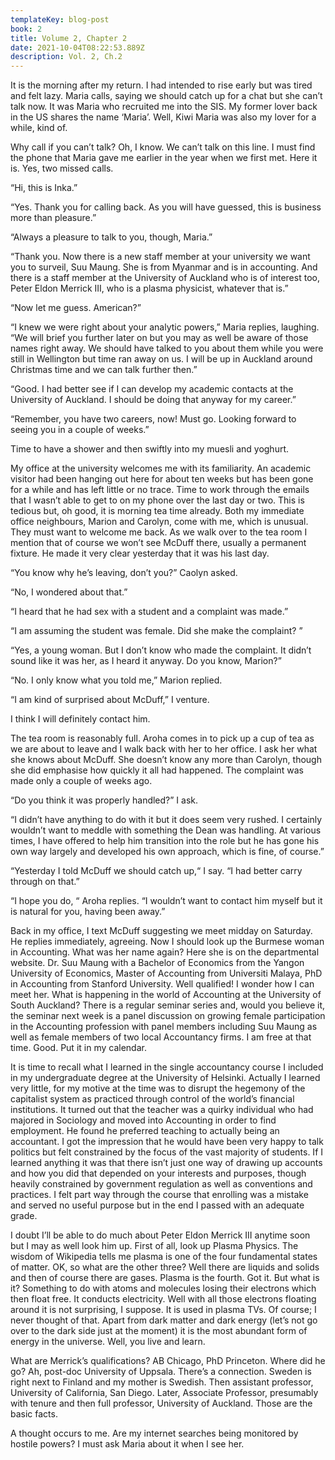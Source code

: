 ```yaml
---
templateKey: blog-post
book: 2
title: Volume 2, Chapter 2
date: 2021-10-04T08:22:53.889Z
description: Vol. 2, Ch.2
---
```

It is the morning after my return. I had intended to rise early but was tired and felt lazy. Maria
calls, saying we should catch up for a chat but she can’t talk now. It was Maria who recruited
me into the SIS. My former lover back in the US shares the name ‘Maria’. Well, Kiwi Maria was
also my lover for a while, kind of.


Why call if you can’t talk? Oh, I know. We can’t talk on this line. I must find the phone that Maria
gave me earlier in the year when we first met. Here it is. Yes, two missed calls.


“Hi, this is Inka.”


“Yes. Thank you for calling back. As you will have guessed, this is business more than
pleasure.”


“Always a pleasure to talk to you, though, Maria.”


“Thank you. Now there is a new staff member at your university we want you to surveil, Suu
Maung. She is from Myanmar and is in accounting. And there is a staff member at the University
of Auckland who is of interest too, Peter Eldon Merrick III, who is a plasma physicist, whatever
that is.”


“Now let me guess. American?”


“I knew we were right about your analytic powers,” Maria replies, laughing. “We will brief you
further later on but you may as well be aware of those names right away. We should have talked
to you about them while you were still in Wellington but time ran away on us. I will be up in
Auckland around Christmas time and we can talk further then.”


“Good. I had better see if I can develop my academic contacts at the University of Auckland. I
should be doing that anyway for my career.”


“Remember, you have two careers, now! Must go. Looking forward to seeing you in a couple of
weeks.”


Time to have a shower and then swiftly into my muesli and yoghurt.


My office at the university welcomes me with its familiarity. An academic visitor had been
hanging out here for about ten weeks but has been gone for a while and has left little or no
trace. Time to work through the emails that I wasn’t able to get to on my phone over the last day
or two. This is tedious but, oh good, it is morning tea time already. Both my immediate office
neighbours, Marion and Carolyn, come with me, which is unusual. They must want to welcome
me back. As we walk over to the tea room I mention that of course we won’t see McDuff there,
usually a permanent fixture. He made it very clear yesterday that it was his last day.


“You know why he’s leaving, don’t you?” Caolyn asked.


“No, I wondered about that.”


“I heard that he had sex with a student and a complaint was made.”


“I am assuming the student was female. Did she make the complaint? ”


“Yes, a young woman. But I don’t know who made the complaint. It didn’t sound like it was her,
as I heard it anyway. Do you know, Marion?”


“No. I only know what you told me,” Marion replied.


“I am kind of surprised about McDuff,” I venture.


I think I will definitely contact him.


The tea room is reasonably full. Aroha comes in to pick up a cup of tea as we are about to leave
and I walk back with her to her office. I ask her what she knows about McDuff. She doesn’t
know any more than Carolyn, though she did emphasise how quickly it all had happened. The
complaint was made only a couple of weeks ago.


“Do you think it was properly handled?” I ask.


“I didn’t have anything to do with it but it does seem very rushed. I certainly wouldn’t want to
meddle with something the Dean was handling. At various times, I have offered to help him
transition into the role but he has gone his own way largely and developed his own approach,
which is fine, of course.”


“Yesterday I told McDuff we should catch up,“ I say. “I had better carry through on that.”


“I hope you do, “ Aroha replies. “I wouldn’t want to contact him myself but it is natural for you,
having been away.”


Back in my office, I text McDuff suggesting we meet midday on Saturday. He replies
immediately, agreeing. Now I should look up the Burmese woman in Accounting. What was her
name again? Here she is on the departmental website. Dr. Suu Maung with a Bachelor of
Economics from the Yangon University of Economics, Master of Accounting from Universiti
Malaya, PhD in Accounting from Stanford University. Well qualified! I wonder how I can meet
her. What is happening in the world of Accounting at the University of South Auckland? There is
a regular seminar series and, would you believe it, the seminar next week is a panel discussion
on growing female participation in the Accounting profession with panel members including Suu
Maung as well as female members of two local Accountancy firms. I am free at that time. Good.
Put it in my calendar.


It is time to recall what I learned in the single accountancy course I included in my
undergraduate degree at the University of Helsinki. Actually I learned very little, for my motive at
the time was to disrupt the hegemony of the capitalist system as practiced through control of the
world’s financial institutions. It turned out that the teacher was a quirky individual who had
majored in Sociology and moved into Accounting in order to find employment. He found he
preferred teaching to actually being an accountant. I got the impression that he would have
been very happy to talk politics but felt constrained by the focus of the vast majority of students.
If I learned anything it was that there isn’t just one way of drawing up accounts and how you did
that depended on your interests and purposes, though heavily constrained by government
regulation as well as conventions and practices. I felt part way through the course that enrolling
was a mistake and served no useful purpose but in the end I passed with an adequate grade.


I doubt I’ll be able to do much about Peter Eldon Merrick III anytime soon but I may as well look
him up. First of all, look up Plasma Physics. The wisdom of Wikipedia tells me plasma is one of
the four fundamental states of matter. OK, so what are the other three? Well there are liquids
and solids and then of course there are gases. Plasma is the fourth. Got it. But what is it?
Something to do with atoms and molecules losing their electrons which then float free. It
conducts electricity. Well with all those electrons floating around it is not surprising, I suppose. It
is used in plasma TVs. Of course; I never thought of that. Apart from dark matter and dark
energy (let’s not go over to the dark side just at the moment) it is the most abundant form of
energy in the universe. Well, you live and learn.


What are Merrick’s qualifications? AB Chicago, PhD Princeton. Where did he go? Ah, post-doc
University of Uppsala. There’s a connection. Sweden is right next to Finland and my mother is
Swedish. Then assistant professor, University of California, San Diego. Later, Associate
Professor, presumably with tenure and then full professor, University of Auckland. Those are the
basic facts.


A thought occurs to me. Are my internet searches being monitored by hostile powers? I must
ask Maria about it when I see her.